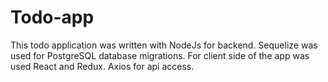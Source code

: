 # Todo-app
This todo application was written with NodeJs for backend. Sequelize was used for PostgreSQL database migrations.
For client side of the app was used React and Redux. Axios for api access.
